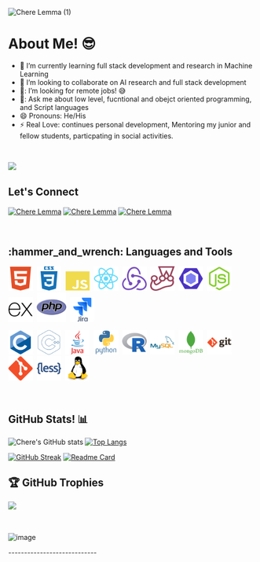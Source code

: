 ![Chere Lemma (1)](https://user-images.githubusercontent.com/73167960/221072866-9dd2e627-22ed-49dc-999a-3c2317d03c73.png)

<h1>About Me! 😎</h1>

- 🌱 I’m currently learning full stack development and research in Machine Learning
- 👯 I’m looking to collaborate on AI research and full stack development 
- 🤔: I’m looking for remote jobs! 😅
- 💬: Ask me about low level, fucntional and obejct oriented programming, and Script languages
- 😄  Pronouns: He/His
- ⚡  Real Love: continues personal development, Mentoring my junior and fellow students, particpating in social activities.

<br>

![](https://komarev.com/ghpvc/?username=your-github-cherelemma&style=plastic&color=brightgreen&label=Profile+Views)

<h2 align="left">Let's Connect</h2>    
<p align="left">
<a href="https://www.linkedin.com/in/chere-lemma27211613/" target="blank"><img align="center" src="https://cdn.jsdelivr.net/npm/simple-icons@3.0.1/icons/linkedin.svg" alt="Chere Lemma" height="30" width="40" /></a>
<a href=" https://twitter.com/Chere21271613" target="blank"><img align="center" src="https://cdn.jsdelivr.net/npm/simple-icons@3.0.1/icons/twitter.svg" alt="Chere Lemma" height="30" width="40" /></a>
<a href="https://wellfound.com/u/chere-lemma-urgaya" target="blank"><img align="center" src="https://cdn.jsdelivr.net/npm/simple-icons@3.13.0/icons/angellist.svg" alt="Chere Lemma" height="30" width="40" /></a>
</p>

<br>

<h2> :hammer_and_wrench: Languages and Tools</h2>
<div>
  <img src="https://github.com/devicons/devicon/blob/master/icons/html5/html5-plain.svg" title="HTML5" alt="HTML" width="50" height="50"/>&nbsp;
  <img src="https://github.com/devicons/devicon/blob/master/icons/css3/css3-plain-wordmark.svg"  title="CSS3" alt="CSS" width="50" height="50"/>&nbsp;
  <img src="https://github.com/devicons/devicon/blob/master/icons/javascript/javascript-plain.svg" title="JavaScript" alt="JavaScript" width="50" height="40"/>&nbsp;
  <img src="https://github.com/devicons/devicon/blob/master/icons/react/react-original.svg" title="ReactJS" alt="ReactJS" width="50" height="50"/>&nbsp;
  <img src="https://github.com/devicons/devicon/blob/master/icons/redux/redux-original.svg" title="React-Redux" alt="react-redux" width="50" height="50"/>&nbsp;
  <img src="https://github.com/devicons/devicon/blob/master/icons/jest/jest-plain.svg" title="jest" alt="jest" width="50" height="50"/>&nbsp;
  <img src="https://github.com/devicons/devicon/blob/master/icons/eslint/eslint-original.svg" title="eslint" alt="eslint" width="50" height="50"/>&nbsp;
  <img src="https://github.com/devicons/devicon/blob/master/icons/nodejs/nodejs-plain.svg" title="NodeJS" alt="NodeJS" width="50" height="50"/>&nbsp
  <img src="https://github.com/devicons/devicon/blob/master/icons/express/express-original.svg" title="Express Node" alt="Express" width="50" height="50"/>&nbsp
  <img src="https://github.com/devicons/devicon/blob/master/icons/php/php-original.svg" title="PHP" alt="PHP" width="60" height="60"/>&nbsp
  <img src="https://github.com/devicons/devicon/blob/master/icons/jira/jira-original-wordmark.svg" title="jira" alt="jira" width="50" height="50"/>&nbsp;
  
  <img src="https://github.com/devicons/devicon/blob/master/icons/c/c-original.svg" title="C" alt="c" width="50" height="50"/>&nbsp;
  <img src="https://github.com/devicons/devicon/blob/master/icons/cplusplus/cplusplus-line.svg" title="C++" alt="c++" width="50" height="50"/>&nbsp;
  <img src="https://github.com/devicons/devicon/blob/master/icons/java/java-original-wordmark.svg" title="Java" alt="Java" width="50" height="50"/>&nbsp;
  <img src="https://github.com/devicons/devicon/blob/master/icons/python/python-original-wordmark.svg" title="Python" alt="Python" width="50" height="50"/>&nbsp;
  <img src="https://github.com/devicons/devicon/blob/master/icons/r/r-original.svg" title="R Programming"  alt="R Programming" width="50" height="50"/>&nbsp;
  <img src="https://github.com/devicons/devicon/blob/master/icons/mysql/mysql-original-wordmark.svg" title="MySQL"  alt="MySQL" width="50" height="50"/>&nbsp;
  <img src="https://github.com/devicons/devicon/blob/master/icons/mongodb/mongodb-plain-wordmark.svg" title="Mongodb"  alt="Mongodb" width="50" height="50"/>&nbsp;
  <img src="https://github.com/devicons/devicon/blob/master/icons/git/git-original-wordmark.svg" title="Git" alt="Git" width="50" height="50"/>&nbsp;
  <img src="https://github.com/devicons/devicon/blob/master/icons/git/git-plain.svg" title="Git" alt="Git" width="50" height="50"/>&nbsp;
  <img src="https://github.com/devicons/devicon/blob/master/icons/less/less-plain-wordmark.svg" title="less" alt="less" width="50" height="50"/>&nbsp;
  <img src="https://github.com/devicons/devicon/blob/master/icons/linux/linux-original.svg" title="linux" alt="linux" width="50" height="50"/>&nbsp;
 </div>

<br>
<h2> GitHub Stats! 📊 </h2>

![Chere's GitHub stats](https://github-readme-stats.vercel.app/api?username=cherelemma&show_icons=true&theme=default)
[![Top Langs](https://github-readme-stats.vercel.app/api/top-langs/?username=cherelemma&layout=compact&langs_count=7&width=900approx)](https://github.com/cherelemma/github-readme-stats)
<br>

[![GitHub Streak](https://github-readme-streak-stats.herokuapp.com?user=cherelemma&theme=default&align=center)](https://git.io/streak-stats)
[![Readme Card](https://github-readme-stats.vercel.app/api/pin/?username=cherelemma&repo=cherelemma)](https://github.com/cherelemma/github-readme-stats)


## 🏆 GitHub Trophies

![](https://github-profile-trophy.vercel.app/?username=cherelemma&theme=darkhub&row=1)

<br>
<p align="center">
  
![image](https://user-images.githubusercontent.com/73167960/233753467-60b8bda5-1b35-45ef-b831-8e861323783c.png)
  
 </p>
----------------------------
<!
- 🔭 I’m currently leading research works and web development projects in addition to delivering courses and trainings.
!>
